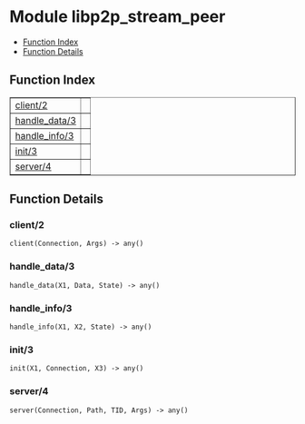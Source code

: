 

# Module libp2p_stream_peer #
* [Function Index](#index)
* [Function Details](#functions)

<a name="index"></a>

## Function Index ##


<table width="100%" border="1" cellspacing="0" cellpadding="2" summary="function index"><tr><td valign="top"><a href="#client-2">client/2</a></td><td></td></tr><tr><td valign="top"><a href="#handle_data-3">handle_data/3</a></td><td></td></tr><tr><td valign="top"><a href="#handle_info-3">handle_info/3</a></td><td></td></tr><tr><td valign="top"><a href="#init-3">init/3</a></td><td></td></tr><tr><td valign="top"><a href="#server-4">server/4</a></td><td></td></tr></table>


<a name="functions"></a>

## Function Details ##

<a name="client-2"></a>

### client/2 ###

`client(Connection, Args) -> any()`

<a name="handle_data-3"></a>

### handle_data/3 ###

`handle_data(X1, Data, State) -> any()`

<a name="handle_info-3"></a>

### handle_info/3 ###

`handle_info(X1, X2, State) -> any()`

<a name="init-3"></a>

### init/3 ###

`init(X1, Connection, X3) -> any()`

<a name="server-4"></a>

### server/4 ###

`server(Connection, Path, TID, Args) -> any()`

